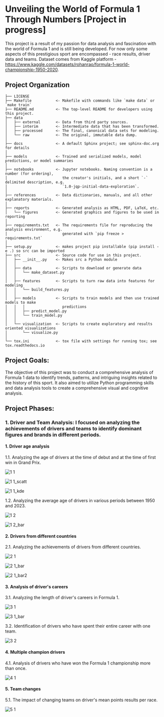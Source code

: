 # Unveiling the World of Formula 1 Through Numbers [Project in progress]

This project is a result of my passion for data analysis and fascination with the world of Formula 1 and is still being developed. For now only some aspects of this prestigious sport are encompassed - race results, driver data and teams. Dataset comes from Kaggle platform - https://www.kaggle.com/datasets/rohanrao/formula-1-world-championship-1950-2020.

Project Organization
------------

    ├── LICENSE
    ├── Makefile           <- Makefile with commands like `make data` or `make train`
    ├── README.md          <- The top-level README for developers using this project.
    ├── data
    │   ├── external       <- Data from third party sources.
    │   ├── interim        <- Intermediate data that has been transformed.
    │   ├── processed      <- The final, canonical data sets for modeling.
    │   └── raw            <- The original, immutable data dump.
    │
    ├── docs               <- A default Sphinx project; see sphinx-doc.org for details
    │
    ├── models             <- Trained and serialized models, model predictions, or model summaries
    │
    ├── notebooks          <- Jupyter notebooks. Naming convention is a number (for ordering),
    │                         the creator's initials, and a short `-` delimited description, e.g.
    │                         `1.0-jqp-initial-data-exploration`.
    │
    ├── references         <- Data dictionaries, manuals, and all other explanatory materials.
    │
    ├── reports            <- Generated analysis as HTML, PDF, LaTeX, etc.
    │   └── figures        <- Generated graphics and figures to be used in reporting
    │
    ├── requirements.txt   <- The requirements file for reproducing the analysis environment, e.g.
    │                         generated with `pip freeze > requirements.txt`
    │
    ├── setup.py           <- makes project pip installable (pip install -e .) so src can be imported
    ├── src                <- Source code for use in this project.
    │   ├── __init__.py    <- Makes src a Python module
    │   │
    │   ├── data           <- Scripts to download or generate data
    │   │   └── make_dataset.py
    │   │
    │   ├── features       <- Scripts to turn raw data into features for modeling
    │   │   └── build_features.py
    │   │
    │   ├── models         <- Scripts to train models and then use trained models to make
    │   │   │                 predictions
    │   │   ├── predict_model.py
    │   │   └── train_model.py
    │   │
    │   └── visualization  <- Scripts to create exploratory and results oriented visualizations
    │       └── visualize.py
    │
    └── tox.ini            <- tox file with settings for running tox; see tox.readthedocs.io


## Project Goals:

The objective of this project was to conduct a comprehensive analysis of Formula 1 data to identify trends, patterns, and intriguing insights related to the history of this sport. It also aimed to utilize Python programming skills and data analysis tools to create a comprehensive visual and cognitive analysis.

## Project Phases:

### 1. Driver and Team Analysis: I focused on analyzing the achievements of drivers and teams to identify dominant figures and brands in different periods.


#### 1. Driver age analysis

1.1. Analyzing the age of drivers at the time of debut and at 
the time of first win in Grand Prix.

![1 1](https://github.com/kacperpodgorski00/F1-WC-analysis/assets/73601611/d73ebe9e-377b-4bad-90f2-8236e1572ec8)

![1 1_scatt](https://github.com/kacperpodgorski00/F1-WC-analysis/assets/73601611/2699edf1-ca7e-484b-8f0b-7ad0b7038058)

![1 1_kde](https://github.com/kacperpodgorski00/F1-WC-analysis/assets/73601611/6739801c-82a5-4673-a339-a503f4f62dca)

1.2. Analyzing the average age of drivers in various periods 
between 1950 and 2023.

![1 2](https://github.com/kacperpodgorski00/F1-WC-analysis/assets/73601611/ff9a53ae-9463-4e27-aa15-aceea397975a)

![1 2_bar](https://github.com/kacperpodgorski00/F1-WC-analysis/assets/73601611/dcf05340-b5f3-41ae-a656-d63dae39b4c5)

#### 2. Drivers from different countries

2.1. Analyzing the achievements of drivers from different countries.

![2 1](https://github.com/kacperpodgorski00/F1-WC-analysis/assets/73601611/aad1fb27-4a37-45b0-9d53-d0cbfa3c494c)

![2 1_bar](https://github.com/kacperpodgorski00/F1-WC-analysis/assets/73601611/f673a483-bca2-4593-a235-83639a4865c4)

![2 1_bar2](https://github.com/kacperpodgorski00/F1-WC-analysis/assets/73601611/ee470bb1-7e64-4863-a799-cf15b4c4c741)

#### 3. Analysis of driver's careers

3.1. Analyzing the length of driver's careers in Formula 1.

![3 1](https://github.com/kacperpodgorski00/F1-WC-analysis/assets/73601611/56389ada-1ecf-4adb-ac3a-faaf3e246fb3)

![3 1_bar](https://github.com/kacperpodgorski00/F1-WC-analysis/assets/73601611/427fef9f-9ae5-495d-b859-017be774bee8)

3.2. Identification of drivers who have spent their entire 
career with one team.

![3 2](https://github.com/kacperpodgorski00/F1-WC-analysis/assets/73601611/862bcc2f-679c-481b-86a6-126f16871af5)

#### 4. Multiple champion drivers

4.1. Analysis of drivers who have won the Formula 1 championship 
more than once.

![4 1](https://github.com/kacperpodgorski00/F1-WC-analysis/assets/73601611/e4372996-a8db-4338-805c-12961836bc2b)

#### 5. Team changes

5.1. The impact of changing teams on driver's mean points 
results per race.

![5 1](https://github.com/kacperpodgorski00/F1-WC-analysis/assets/73601611/fed7c284-b284-41e1-a7a8-b71ee9ce42fb)


